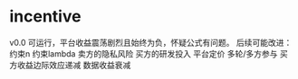# incentive
v0.0    可运行，平台收益震荡剧烈且始终为负，怀疑公式有问题。
        后续可能改进：
            约束n
            约束lambda
            卖方的隐私风险
            买方的研发投入
            平台定价
            多轮/多方参与
            买方收益边际效应递减
            数据收益衰减
